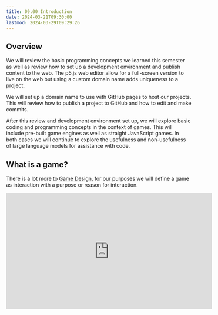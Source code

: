 ```yaml
---
title: 09.00 Introduction
date: 2024-03-21T09:30:00
lastmod: 2024-03-29T09:29:26
---
```


## Overview

We will review the basic programming concepts we learned this semester as well as review how to set up a development environment and publish content to the web. The p5.js web editor allow for a full-screen version to live on the web but using a custom domain name adds uniqueness to a project.

We will set up a domain name to use with GitHub pages to host our projects. This will review how to publish a project to GitHub and how to edit and make commits.

After this review and development environment set up, we will explore basic coding and programming concepts in the context of games. This will include pre-built game engines as well as straight JavaScript games. In both cases we will continue to explore the usefulness and non-usefulness of large language models for assistance with code.

## What is a game?

There is a lot more to [Game Design](https://en.wikipedia.org/wiki/Game_design), for our purposes we will define a game as interaction with a purpose or reason for interaction.

<div class="iframe-16-9-container">
<iframe class="youTubeIframe" width="560" height="315" src="https://www.youtube.com/embed/zWi0jgghGcI?si=aqOn3fjbJBlHQFt1" title="YouTube video player" frameborder="0" allow="accelerometer; autoplay; clipboard-write; encrypted-media; gyroscope; picture-in-picture; web-share" referrerpolicy="strict-origin-when-cross-origin" allowfullscreen></iframe>
</div>
